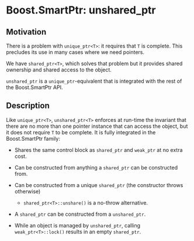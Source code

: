 # Boost.SmartPtr: unshared_ptr<T>

## Motivation

There is a problem with `unique_ptr<T>`: it requires that `T` is complete. This precludes its use in many cases where we need pointers.

We have `shared_ptr<T>`, which solves that problem but it provides shared ownership and shared access to the object.

`unshared_ptr` is a `unique_ptr`-equivalent that is integrated with the rest of the Boost.SmartPtr API.

## Description

Like `unique_ptr<T>`, `unshared_ptr<T>` enforces at run-time the invariant that there are no more than one pointer instance that can access the object, but it does not require `T` to be complete. It is fully integrated in the Boost.SmartPtr family:

* Shares the same control block as `shared_ptr` and `weak_ptr` at no extra cost.

* Can be constructed from anything a `shared_ptr` can be constructed from.

* Can be constructed from a unique `shared_ptr` (the constructor throws otherwise)

	- `shared_ptr<T>::unshare()` is a no-throw alternative.

* A `shared_ptr` can be constructed from a `unshared_ptr`.

* While an object is managed by `unshared_ptr`, calling `weak_ptr<T>::lock()` results in an empty `shared_ptr`.
